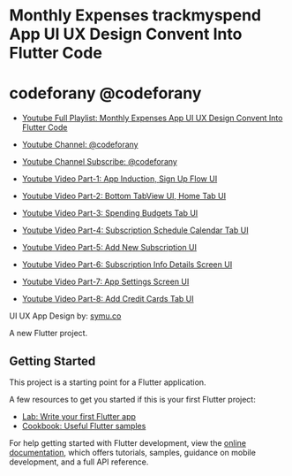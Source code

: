 # Monthly Expenses trackmyspend App UI UX Design Convent Into Flutter Code

# codeforany @codeforany

- [Youtube Full Playlist: Monthly Expenses  App UI UX Design Convent Into Flutter Code](https://www.youtube.com/playlist?list=PLzcRC7PA0xWQRSF-Crjk6q3AQArDgCxak)
- [Youtube Channel: @codeforany](https://www.youtube.com/channel/UCdQTp9wRK5vAOlEQZf9PHSg)
- [Youtube Channel Subscribe: @codeforany](https://www.youtube.com/channel/UCdQTp9wRK5vAOlEQZf9PHSg?sub_confirmation=1)

- [Youtube Video Part-1: App Induction, Sign Up Flow UI](https://youtu.be/A8Ou5iHU5lI)
- [Youtube Video Part-2: Bottom TabView UI, Home Tab UI](https://youtu.be/LwW4Z35n-wM)
- [Youtube Video Part-3: Spending Budgets Tab UI](https://youtu.be/LHkkCG8W5YI)
- [Youtube Video Part-4: Subscription Schedule Calendar Tab UI](https://youtu.be/aViCUzVWo7o)
- [Youtube Video Part-5: Add New Subscription UI](https://youtu.be/zNd3YDQu3sw)
- [Youtube Video Part-6: Subscription Info Details Screen UI](https://youtu.be/5-sb4jXf3bc)
- [Youtube Video Part-7: App Settings Screen UI](https://youtu.be/l9dM3X0Up0A)
- [Youtube Video Part-8: Add Credit Cards Tab UI](https://youtu.be/zlLowXpiAZw)

UI UX App Design by: [symu.co](https://symu.co/)

A new Flutter project.

## Getting Started

This project is a starting point for a Flutter application.

A few resources to get you started if this is your first Flutter project:

- [Lab: Write your first Flutter app](https://docs.flutter.dev/get-started/codelab)
- [Cookbook: Useful Flutter samples](https://docs.flutter.dev/cookbook)

For help getting started with Flutter development, view the
[online documentation](https://docs.flutter.dev/), which offers tutorials,
samples, guidance on mobile development, and a full API reference.
